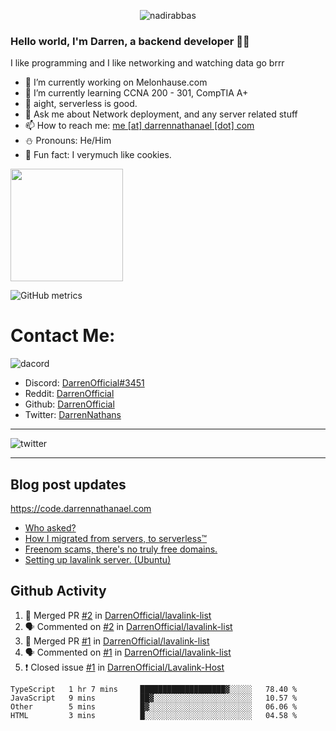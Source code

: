 <p align="center"> <img src="https://komarev.com/ghpvc/?username=DarrenOfficial&label=Profile%20views&color=0e75b6&style=flat" alt="nadirabbas" /> </p>

### Hello world, I'm Darren, a backend developer 👨‍💻
I like programming and I like networking and watching data go brrr



- 🔭 I’m currently working on Melonhause.com 
- 🌴 I’m currently learning CCNA 200 - 301, CompTIA A+ 
- 🚀 aight, serverless is good.
- 💬 Ask me about Network deployment, and any server related stuff 
- 📫 How to reach me: [me [at] darrennathanael [dot] com](mailto:me@darrennathanael.com) 
- ⛄️ Pronouns: He/Him 
- 🍪 Fun fact: I verymuch like cookies. 



<img float="center" height="180em" src="https://github-readme-stats.vercel.app/api?hide_border=true&username=DarrenOfficial&show_icons=true&count_private=true&bg_color=00000000&title_color=7F7F7F&icon_color=7F7F7F&text_color=7F7F7F" />


![GitHub metrics](https://metrics.lecoq.io/DarrenOfficial)  


# Contact Me:

![dacord](https://discord.c99.nl/widget/theme-1/508296903960821771.png)

- Discord: [DarrenOfficial#3451](https://discord.com/users/508296903960821771)
- Reddit: [DarrenOfficial](https://reddit.com/u/DarrenOfficiallol)
- Github: [DarrenOfficial](https://github.com/DarrenOfficial)
- Twitter: [DarrenNathans](https://twitter.com/DarrenNathans)


---

<img alt="twitter" src="https://github-readme-twitter.gazf.vercel.app/api?id=DarrenNathans&layout=wide" />


---

## Blog post updates
https://code.darrennathanael.com
<!-- BLOG-POST-LIST:START -->
- [Who asked?](https://code.darrennathanael.com/who-asked)
- [How I migrated from servers, to serverless™](https://code.darrennathanael.com/how-i-migrated-from-servers-to-serverlesstm)
- [Freenom scams, there's no truly free domains.](https://code.darrennathanael.com/freenom-scams-theres-no-truly-free-domains)
- [Setting up lavalink server. (Ubuntu)](https://code.darrennathanael.com/setting-up-lavalink-server-ubuntu)
<!-- BLOG-POST-LIST:END -->


## Github Activity
<!--START_SECTION:activity-->
1. 🎉 Merged PR [#2](https://github.com/DarrenOfficial/lavalink-list/pull/2) in [DarrenOfficial/lavalink-list](https://github.com/DarrenOfficial/lavalink-list)
2. 🗣 Commented on [#2](https://github.com/DarrenOfficial/lavalink-list/issues/2) in [DarrenOfficial/lavalink-list](https://github.com/DarrenOfficial/lavalink-list)
3. 🎉 Merged PR [#1](https://github.com/DarrenOfficial/lavalink-list/pull/1) in [DarrenOfficial/lavalink-list](https://github.com/DarrenOfficial/lavalink-list)
4. 🗣 Commented on [#1](https://github.com/DarrenOfficial/lavalink-list/issues/1) in [DarrenOfficial/lavalink-list](https://github.com/DarrenOfficial/lavalink-list)
5. ❗️ Closed issue [#1](https://github.com/DarrenOfficial/Lavalink-Host/issues/1) in [DarrenOfficial/Lavalink-Host](https://github.com/DarrenOfficial/Lavalink-Host)
<!--END_SECTION:activity-->


<!--START_SECTION:waka-->
```text
TypeScript   1 hr 7 mins     ███████████████████▓░░░░░   78.40 % 
JavaScript   9 mins          ██▓░░░░░░░░░░░░░░░░░░░░░░   10.57 % 
Other        5 mins          █▓░░░░░░░░░░░░░░░░░░░░░░░   06.06 % 
HTML         3 mins          █░░░░░░░░░░░░░░░░░░░░░░░░   04.58 % 
```
<!--END_SECTION:waka-->
